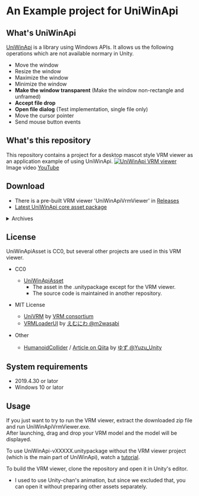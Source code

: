 # An Example project for UniWinApi

## What's UniWinApi

[UniWinApi](https://github.com/kirurobo/UniWinApiAsset) is a library using Windows APIs. It allows us the following operations which are not available normary in Unity. 

* Move the window
* Resize the window
* Maximize the window
* Minimize the window
* **Make the window transparent** (Make the window non-rectangle and unframed)
* **Accept file drop**
* **Open file dialog** (Test implementation, single file only)
* Move the cursor pointer
* Send mouse button events


## What's this repository

This repository contains a project for a desktop mascot style VRM viewer as an application example of using UniWinApi.
[![UniWinApi VRM viewer](http://i.ytimg.com/vi/cq2g-hIGlAs/mqdefault.jpg)](https://youtu.be/cq2g-hIGlAs "UniWinApi VRM viewer v0.4.0 beta")  
Image video [YouTube](https://youtu.be/cq2g-hIGlAs)


## Download


* There is a pre-built VRM viewer 'UniWinApiVrmViewer' in [Releases](https://github.com/kirurobo/UniWinApi/releases) 
* [Latest UniWinApi core asset package](https://github.com/kirurobo/UniWinApi/releases/tag/v0.5.0)
<details>
  <summary>Archives</summary>
  
* [Ver.0.5.0 Added layered window mode](https://github.com/kirurobo/UniWinApi/releases/tag/v0.5.0)
* [Ver.0.4.0-beta](https://github.com/kirurobo/UniWinApi/releases/tag/v0.4.0beta)
* [Ver.0.3.3 Updated to UniVRM 0.44](https://github.com/kirurobo/UniWinApi/releases/tag/v0.3.3)
* [Ver.0.3.2 Added Looking at cursor](https://github.com/kirurobo/UniWinApi/releases/tag/v0.3.2)
* [Ver.0.3.1 Enable transparent on startup](https://github.com/kirurobo/UniWinApi/releases/tag/v0.3.1)
* [Ver.0.3.0 Added rotation and translation for light](https://github.com/kirurobo/UniWinApi/releases/tag/v0.3.0)
* [Ver.0.2.3 Imported UniVRM 0.42. Set FOV at 10deg.](https://github.com/kirurobo/UniWinApi/releases/tag/v0.2.3)
* [Ver.0.2.2 Set the light color white](https://github.com/kirurobo/UniWinApi/releases/tag/v0.2.2)
* [Ver.0.2.1 Updated the shader](https://github.com/kirurobo/UniWinApi/releases/download/v0.2.1/UniWinApiVrmViewer_x64_v0.2.1.zip)
* [Ver.0.2.0 Firtst release](https://github.com/kirurobo/UniWinApi/releases/download/v0.2.0/UniWinApiVrmViewer_x64.zip)

</details>



## License

UniWinApiAsset is CC0, but several other projects are used in this VRM viewer.

* CC0
  * [UniWinApiAsset](http://github.com/kirurobo/UniWinApiAsset)
    * The asset in the .unitypackage except for the VRM viewer.
    * The source code is maintained in another repository.

* MIT License
  * [UniVRM](https://github.com/vrm-c/UniVRM/) by [VRM consortium](https://vrm-consortium.org/)
  * [VRMLoaderUI](https://github.com/m2wasabi/VRMLoaderUI/) by [えむにわ @m2wasabi](https://twitter.com/m2wasabi)

* Other
  * [HumanoidCollider](https://github.com/yuzu-unity/HumanoidCollider) / [Article on Qiita](https://qiita.com/Yuzu_Unity/items/b645ecb76816b4f44cf9)
 by [ゆず @Yuzu_Unity](https://twitter.com/Yuzu_Unity)


## System requirements

* 2019.4.30 or lator
* Windows 10 or lator


## Usage

If you just want to try to run the VRM viewer, extract the downloaded zip file and run UniWinApiVrmViewer.exe.  
After launching, drag and drop your VRM model and the model will be displayed.

To use UniWinApi-vXXXXX.unitypackage without the VRM viewer project (which is the main part of UniWinApi), watch a [tutorial](https://github.com/kirurobo/UniWinApi/blob/master/docs/index.md).

To build the VRM viewer, clone the repository and open it in Unity's editor.
* I used to use Unity-chan's animation, but since we excluded that, you can open it without preparing other assets separately.
